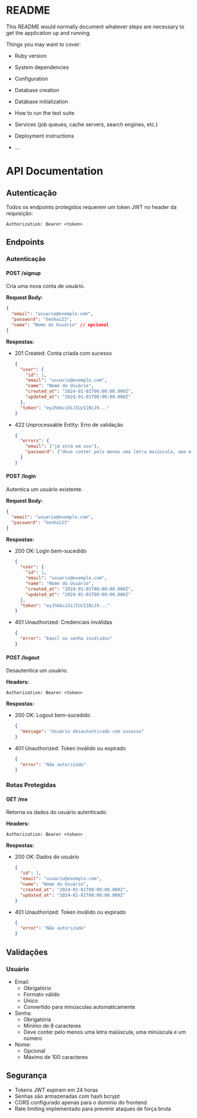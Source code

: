 # README

This README would normally document whatever steps are necessary to get the
application up and running.

Things you may want to cover:

* Ruby version

* System dependencies

* Configuration

* Database creation

* Database initialization

* How to run the test suite

* Services (job queues, cache servers, search engines, etc.)

* Deployment instructions

* ...

# API Documentation

## Autenticação

Todos os endpoints protegidos requerem um token JWT no header da requisição:
```
Authorization: Bearer <token>
```

## Endpoints

### Autenticação

#### POST /signup
Cria uma nova conta de usuário.

**Request Body:**
```json
{
  "email": "usuario@exemplo.com",
  "password": "Senha123",
  "name": "Nome do Usuário" // opcional
}
```

**Respostas:**
- 201 Created: Conta criada com sucesso
  ```json
  {
    "user": {
      "id": 1,
      "email": "usuario@exemplo.com",
      "name": "Nome do Usuário",
      "created_at": "2024-01-01T00:00:00.000Z",
      "updated_at": "2024-01-01T00:00:00.000Z"
    },
    "token": "eyJhbGciOiJIUzI1NiJ9..."
  }
  ```
- 422 Unprocessable Entity: Erro de validação
  ```json
  {
    "errors": {
      "email": ["já está em uso"],
      "password": ["deve conter pelo menos uma letra maiúscula, uma minúscula e um número"]
    }
  }
  ```

#### POST /login
Autentica um usuário existente.

**Request Body:**
```json
{
  "email": "usuario@exemplo.com",
  "password": "Senha123"
}
```

**Respostas:**
- 200 OK: Login bem-sucedido
  ```json
  {
    "user": {
      "id": 1,
      "email": "usuario@exemplo.com",
      "name": "Nome do Usuário",
      "created_at": "2024-01-01T00:00:00.000Z",
      "updated_at": "2024-01-01T00:00:00.000Z"
    },
    "token": "eyJhbGciOiJIUzI1NiJ9..."
  }
  ```
- 401 Unauthorized: Credenciais inválidas
  ```json
  {
    "error": "Email ou senha inválidos"
  }
  ```

#### POST /logout
Desautentica um usuário.

**Headers:**
```
Authorization: Bearer <token>
```

**Respostas:**
- 200 OK: Logout bem-sucedido
  ```json
  {
    "message": "Usuário desautenticado com sucesso"
  }
  ```
- 401 Unauthorized: Token inválido ou expirado
  ```json
  {
    "error": "Não autorizado"
  }
  ```

### Rotas Protegidas

#### GET /me
Retorna os dados do usuário autenticado.

**Headers:**
```
Authorization: Bearer <token>
```

**Respostas:**
- 200 OK: Dados do usuário
  ```json
  {
    "id": 1,
    "email": "usuario@exemplo.com",
    "name": "Nome do Usuário",
    "created_at": "2024-01-01T00:00:00.000Z",
    "updated_at": "2024-01-01T00:00:00.000Z"
  }
  ```
- 401 Unauthorized: Token inválido ou expirado
  ```json
  {
    "error": "Não autorizado"
  }
  ```

## Validações

### Usuário
- Email:
  - Obrigatório
  - Formato válido
  - Único
  - Convertido para minúsculas automaticamente
- Senha:
  - Obrigatória
  - Mínimo de 8 caracteres
  - Deve conter pelo menos uma letra maiúscula, uma minúscula e um número
- Nome:
  - Opcional
  - Máximo de 100 caracteres

## Segurança
- Tokens JWT expiram em 24 horas
- Senhas são armazenadas com hash bcrypt
- CORS configurado apenas para o domínio do frontend
- Rate limiting implementado para prevenir ataques de força bruta
